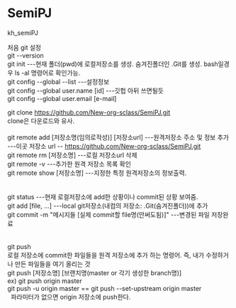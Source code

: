 # SemiPJ
kh_semiPJ


처음 git 설정 <br>
git --version<br>
git init            ---현재 폴더(pwd)에 로컬저장소를 생성. 숨겨진폴더인 .Git를 생성. bash일경우 ls -al 명령어로 확인가능.<br>
git config --global --list           ---설정정보<br>
git config --global user.name [id]   ---깃헙 아뒤 쓰면될듯<br>
git config --global user.email [e-mail]   <br>

git clone https://github.com/New-org-sclass/SemiPJ.git<br>
clone은 다운로드와 유사.<br>
<br>
git remote add [저장소명(임의로작성)] [저장소url]     ---원격저장소 주소 및 정보 추가 <br>
                                                  ---이곳 저장소 url -- https://github.com/New-org-sclass/SemiPJ.git<br>
git remote rm [저장소명]      ---로컬 저장소url 삭제<br>
git remote -v              ---추가한 원격 저장소 목록 확인<br>
git remote show [저장소명] ---지정한 특정 원격저장소의 정보출력.<br>
<br>
<br>
git status        ---현재 로컬저장소에 add한 상황이나 commit된 상황 보여줌.<br>
git add [file, ...]   ---local git저장소(내컴의 저장소: .Git(숨겨진폴더))에 추가<br>
git commit -m "메시지들 [실제 commit할 file명(안써도됨)]"  ---변경된 파일 저장완료<br>
<br>
<br>
git push<br>
  로컬 저장소에 commit한 파일들을 원격 저장소에 추가 하는 명령어. 즉, 내가 수정하거나 만든 파일들을 여기 올리는 것<br>
  git push [저장소명] [브랜치명(master or 각기 생성한 branch명)]<br>
   ex) git push origin master<br>
       git push -u origin master == git push --set-upstream origin master<br>
  파라미터가 없으면 origin 저장소에 push한다.<br>
